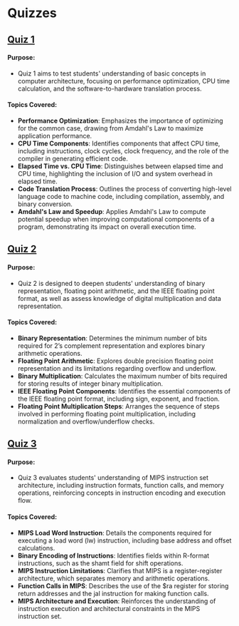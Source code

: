 # Quizzes 

## [Quiz 1](https://github.com/MarkShinozaki/CPTS260-IntroductionToComputerArchitecture/blob/Quizzes/CPTS260_Quiz1_solution.pdf)

#### Purpose:
- Quiz 1 aims to test students' understanding of basic concepts in computer architecture, focusing on performance optimization, CPU time calculation, and the software-to-hardware translation process.

#### Topics Covered:
- **Performance Optimization**: Emphasizes the importance of optimizing for the common case, drawing from Amdahl's Law to maximize application performance.
- **CPU Time Components**: Identifies components that affect CPU time, including instructions, clock cycles, clock frequency, and the role of the compiler in generating efficient code.
- **Elapsed Time vs. CPU Time**: Distinguishes between elapsed time and CPU time, highlighting the inclusion of I/O and system overhead in elapsed time.
- **Code Translation Process**: Outlines the process of converting high-level language code to machine code, including compilation, assembly, and binary conversion.
- **Amdahl's Law and Speedup**: Applies Amdahl's Law to compute potential speedup when improving computational components of a program, demonstrating its impact on overall execution time.

## [Quiz 2](https://github.com/MarkShinozaki/CPTS260-IntroductionToComputerArchitecture/blob/Quizzes/CPTS260_Quiz2_solutions.pdf)

#### Purpose:
- Quiz 2 is designed to deepen students' understanding of binary representation, floating point arithmetic, and the IEEE floating point format, as well as assess knowledge of digital multiplication and data representation.

#### Topics Covered:
- **Binary Representation**: Determines the minimum number of bits required for 2’s complement representation and explores binary arithmetic operations.
- **Floating Point Arithmetic**: Explores double precision floating point representation and its limitations regarding overflow and underflow.
- **Binary Multiplication**: Calculates the maximum number of bits required for storing results of integer binary multiplication.
- **IEEE Floating Point Components**: Identifies the essential components of the IEEE floating point format, including sign, exponent, and fraction.
- **Floating Point Multiplication Steps**: Arranges the sequence of steps involved in performing floating point multiplication, including normalization and overflow/underflow checks.


## [Quiz 3](https://github.com/MarkShinozaki/CPTS260-IntroductionToComputerArchitecture/blob/Quizzes/CPTS260_Quiz3_solutions.pdf)


#### Purpose:
- Quiz 3 evaluates students' understanding of MIPS instruction set architecture, including instruction formats, function calls, and memory operations, reinforcing concepts in instruction encoding and execution flow.

#### Topics Covered:

- **MIPS Load Word Instruction**: Details the components required for executing a load word (lw) instruction, including base address and offset calculations.
- **Binary Encoding of Instructions**: Identifies fields within R-format instructions, such as the shamt field for shift operations.
- **MIPS Instruction Limitations**: Clarifies that MIPS is a register-register architecture, which separates memory and arithmetic operations.
- **Function Calls in MIPS**: Describes the use of the $ra register for storing return addresses and the jal instruction for making function calls.
- **MIPS Architecture and Execution**: Reinforces the understanding of instruction execution and architectural constraints in the MIPS instruction set.
